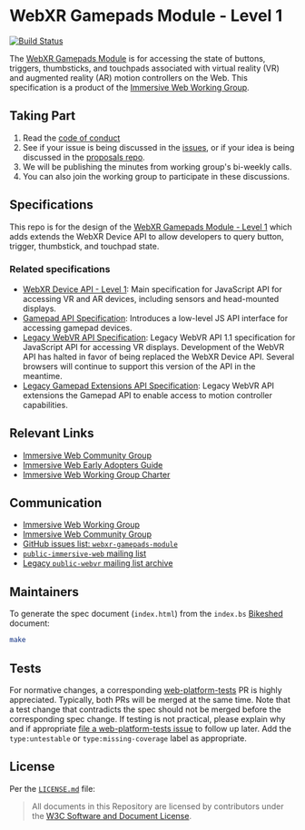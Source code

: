 # WebXR Gamepads Module - Level 1

[![Build Status](https://travis-ci.org/immersive-web/webxr-gamepads-module.svg?branch=master)](https://travis-ci.org/immersive-web/webxr-gamepads-module)

The [WebXR Gamepads Module][21] is for accessing the state of buttons, triggers, thumbsticks, and touchpads associated with virtual reality (VR) and augmented reality (AR) motion controllers on the Web. This specification is a product of the [Immersive Web Working Group][17].

## Taking Part

1. Read the [code of conduct][18]
2. See if your issue is being discussed in the [issues][21], or if your idea is being discussed in the [proposals repo][19].
3. We will be publishing the minutes from working group's bi-weekly calls.
4. You can also join the working group to participate in these discussions.

## Specifications
This repo is for the design of the [WebXR Gamepads Module - Level 1][21] which adds extends the WebXR Device API to allow developers to query button, trigger, thumbstick, and touchpad state.

### Related specifications
* [WebXR Device API - Level 1][1]: Main specification for JavaScript API for accessing VR and AR devices, including sensors and head-mounted displays.
* [Gamepad API Specification][5]: Introduces a low-level JS API interface for accessing gamepad devices.
* [Legacy WebVR API Specification][2]: Legacy WebVR API 1.1 specification for JavaScript API for accessing VR displays. Development of the WebVR API has halted in favor of being replaced the WebXR Device API. Several browsers will continue to support this version of the API in the meantime.
* [Legacy Gamepad Extensions API Specification][6]: Legacy WebVR API extensions the Gamepad API to enable access to motion controller capabilities.


## Relevant Links

* [Immersive Web Community Group][3]
* [Immersive Web Early Adopters Guide][16]
* [Immersive Web Working Group Charter][4]


## Communication

* [Immersive Web Working Group][17]
* [Immersive Web Community Group][3]
* [GitHub issues list: `webxr-gamepads-module`][21]
* [`public-immersive-web` mailing list][20]
* [Legacy `public-webvr` mailing list archive][7]

## Maintainers

To generate the spec document (`index.html`) from the `index.bs` [Bikeshed][10] document:

```sh
make
```


## Tests

For normative changes, a corresponding
[web-platform-tests][11] PR is highly appreciated. Typically,
both PRs will be merged at the same time. Note that a test change that contradicts the spec should
not be merged before the corresponding spec change. If testing is not practical, please explain why
and if appropriate [file a web-platform-tests issue][12]
to follow up later. Add the `type:untestable` or `type:missing-coverage` label as appropriate.


## License

Per the [`LICENSE.md`](LICENSE.md) file:

> All documents in this Repository are licensed by contributors under the  [W3C Software and Document License](https://www.w3.org/Consortium/Legal/copyright-software).

<!-- Links -->
[1]: https://immersive-web.github.io/webxr/
[2]: https://immersive-web.github.io/webvr/
[3]: https://www.w3.org/community/webvr/
[4]: https://www.w3.org/2018/09/immersive-web-wg-charter.html
[5]: https://w3c.github.io/gamepad/
[6]: https://w3c.github.io/gamepad/extensions.html
[7]: https://lists.w3.org/Archives/Public/public-webvr/
[8]: https://github.com/immersive-web/webxr/issues
[10]: https://github.com/tabatkins/bikeshed
[11]: https://github.com/web-platform-tests/wpt
[12]: https://github.com/web-platform-tests/wpt/issues/new
[13]: http://www.w3.org/Consortium/Legal/2015/copyright-software-and-document
[14]: https://www.w3.org/community/about/agreements/cla/
[15]: https://www.w3.org/Consortium/Legal/2008/03-bsd-license.html
[16]: https://immersive-web.github.io/webxr-reference/
[17]: https://w3.org/immersive-web
[18]: https://immersive-web.github.io/homepage/code-of-conduct.html
[19]: https://github.com/immersive-web/proposals
[20]: https://lists.w3.org/Archives/Public/public-immersive-web/
[21]: https://immersive-web.github.io/webxr-gamepads-module
[22]: https://github.com/immersive-web/webxr-gamepads-module/issues
